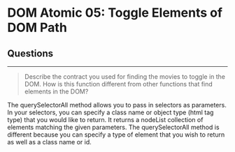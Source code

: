# DOM Atomic 05: Toggle Elements of DOM Path

## Questions

---

> Describe the contract you used for finding the movies to toggle in the DOM. How is this function different from other functions that find elements in the DOM?

The querySelectorAll method allows you to pass in selectors as parameters. In your selectors, you can specify a class name or object type (html tag type) that you would like to return. It returns a nodeList collection of elements matching the given parameters. The querySelectorAll method is different because you can specify a type of element that you wish to return as well as a class name or id. 